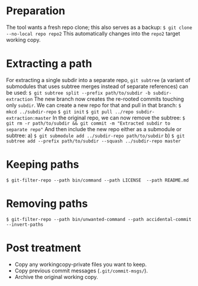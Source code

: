 # Preparation
The tool wants a fresh repo clone; this also serves as a backup:
`$ git clone --no-local repo repo2`
This automatically changes into the `repo2` target working copy.

# Extracting a path
For extracting a single subdir into a separate repo, `git subtree` (a variant
of submodules that uses subtree merges instead of separate references) can be
used:
`$ git subtree split --prefix path/to/subdir -b subdir-extraction`
The new branch now creates the re-rooted commits touching only `subdir`. We can
create a new repo for that and pull in that branch:
`$ mkcd ../subdir-repo`
`$ git init`
`$ git pull ../repo subdir-extraction:master`
In the original repo, we can now remove the subtree:
`$ git rm -r path/to/subdir && git commit -m "Extracted subdir to separate repo"`
And then include the new repo either as a submodule or subtree:
a) `$ git submodule add ../subdir-repo path/to/subdir`
b) `$ git subtree add --prefix path/to/subdir --squash ../subdir-repo master`

# Keeping paths
`$ git-filter-repo --path bin/command --path LICENSE  --path README.md`

# Removing paths
`$ git-filter-repo --path bin/unwanted-command --path accidental-commit --invert-paths`

# Post treatment
* Copy any workingcopy-private files you want to keep.
* Copy previous commit messages (`.git/commit-msgs/`).
* Archive the original working copy.
